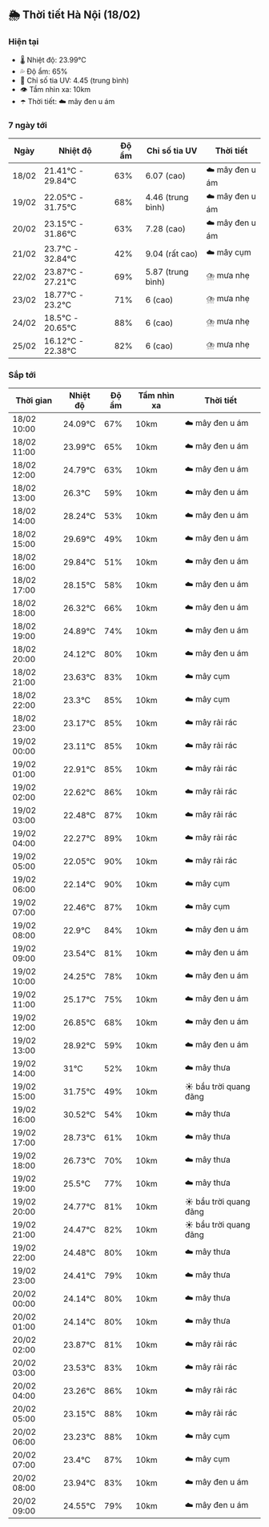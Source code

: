 ## 🌦️ Thời tiết Hà Nội (18/02)

### Hiện tại

- 🌡️ Nhiệt độ: 23.99℃
- 💦 Độ ẩm: 65%
- 🌟 Chỉ số tia UV: 4.45 (trung bình)
- 👁️ Tầm nhìn xa: 10km
- ☂️ Thời tiết: ☁️ mây đen u ám

### 7 ngày tới

| Ngày | Nhiệt độ | Độ ẩm | Chỉ số tia UV | Thời tiết |
| --- | --- | --- | --- | --- |
| 18/02 | 21.41℃ - 29.84℃ | 63% | 6.07 (cao) | ☁️ mây đen u ám |
| 19/02 | 22.05℃ - 31.75℃ | 68% | 4.46 (trung bình) | ☁️ mây đen u ám |
| 20/02 | 23.15℃ - 31.86℃ | 63% | 7.28 (cao) | ☁️ mây đen u ám |
| 21/02 | 23.7℃ - 32.84℃ | 42% | 9.04 (rất cao) | ☁️ mây cụm |
| 22/02 | 23.87℃ - 27.21℃ | 69% | 5.87 (trung bình) | ⛈️ mưa nhẹ |
| 23/02 | 18.77℃ - 23.2℃ | 71% | 6 (cao) | ⛈️ mưa nhẹ |
| 24/02 | 18.5℃ - 20.65℃ | 88% | 6 (cao) | ⛈️ mưa nhẹ |
| 25/02 | 16.12℃ - 22.38℃ | 82% | 6 (cao) | ⛈️ mưa nhẹ |

### Sắp tới

| Thời gian | Nhiệt độ | Độ ẩm | Tầm nhìn xa | Thời tiết |
| --- | --- | --- | --- | --- |
| 18/02 10:00 | 24.09℃ | 67% | 10km | ☁️ mây đen u ám |
| 18/02 11:00 | 23.99℃ | 65% | 10km | ☁️ mây đen u ám |
| 18/02 12:00 | 24.79℃ | 63% | 10km | ☁️ mây đen u ám |
| 18/02 13:00 | 26.3℃ | 59% | 10km | ☁️ mây đen u ám |
| 18/02 14:00 | 28.24℃ | 53% | 10km | ☁️ mây đen u ám |
| 18/02 15:00 | 29.69℃ | 49% | 10km | ☁️ mây đen u ám |
| 18/02 16:00 | 29.84℃ | 51% | 10km | ☁️ mây đen u ám |
| 18/02 17:00 | 28.15℃ | 58% | 10km | ☁️ mây đen u ám |
| 18/02 18:00 | 26.32℃ | 66% | 10km | ☁️ mây đen u ám |
| 18/02 19:00 | 24.89℃ | 74% | 10km | ☁️ mây đen u ám |
| 18/02 20:00 | 24.12℃ | 80% | 10km | ☁️ mây đen u ám |
| 18/02 21:00 | 23.63℃ | 83% | 10km | ☁️ mây cụm |
| 18/02 22:00 | 23.3℃ | 85% | 10km | ☁️ mây cụm |
| 18/02 23:00 | 23.17℃ | 85% | 10km | ☁️ mây rải rác |
| 19/02 00:00 | 23.11℃ | 85% | 10km | ☁️ mây rải rác |
| 19/02 01:00 | 22.91℃ | 85% | 10km | ☁️ mây rải rác |
| 19/02 02:00 | 22.62℃ | 86% | 10km | ☁️ mây rải rác |
| 19/02 03:00 | 22.48℃ | 87% | 10km | ☁️ mây rải rác |
| 19/02 04:00 | 22.27℃ | 89% | 10km | ☁️ mây rải rác |
| 19/02 05:00 | 22.05℃ | 90% | 10km | ☁️ mây rải rác |
| 19/02 06:00 | 22.14℃ | 90% | 10km | ☁️ mây cụm |
| 19/02 07:00 | 22.46℃ | 87% | 10km | ☁️ mây cụm |
| 19/02 08:00 | 22.9℃ | 84% | 10km | ☁️ mây đen u ám |
| 19/02 09:00 | 23.54℃ | 81% | 10km | ☁️ mây đen u ám |
| 19/02 10:00 | 24.25℃ | 78% | 10km | ☁️ mây đen u ám |
| 19/02 11:00 | 25.17℃ | 75% | 10km | ☁️ mây đen u ám |
| 19/02 12:00 | 26.85℃ | 68% | 10km | ☁️ mây đen u ám |
| 19/02 13:00 | 28.92℃ | 59% | 10km | ☁️ mây đen u ám |
| 19/02 14:00 | 31℃ | 52% | 10km | ☁️ mây thưa |
| 19/02 15:00 | 31.75℃ | 49% | 10km | ☀️ bầu trời quang đãng |
| 19/02 16:00 | 30.52℃ | 54% | 10km | ☁️ mây thưa |
| 19/02 17:00 | 28.73℃ | 61% | 10km | ☁️ mây thưa |
| 19/02 18:00 | 26.73℃ | 70% | 10km | ☁️ mây thưa |
| 19/02 19:00 | 25.5℃ | 77% | 10km | ☁️ mây thưa |
| 19/02 20:00 | 24.77℃ | 81% | 10km | ☀️ bầu trời quang đãng |
| 19/02 21:00 | 24.47℃ | 82% | 10km | ☀️ bầu trời quang đãng |
| 19/02 22:00 | 24.48℃ | 80% | 10km | ☁️ mây thưa |
| 19/02 23:00 | 24.41℃ | 79% | 10km | ☁️ mây thưa |
| 20/02 00:00 | 24.14℃ | 80% | 10km | ☁️ mây thưa |
| 20/02 01:00 | 24.14℃ | 80% | 10km | ☁️ mây thưa |
| 20/02 02:00 | 23.87℃ | 81% | 10km | ☁️ mây rải rác |
| 20/02 03:00 | 23.53℃ | 83% | 10km | ☁️ mây rải rác |
| 20/02 04:00 | 23.26℃ | 86% | 10km | ☁️ mây rải rác |
| 20/02 05:00 | 23.15℃ | 88% | 10km | ☁️ mây rải rác |
| 20/02 06:00 | 23.23℃ | 88% | 10km | ☁️ mây cụm |
| 20/02 07:00 | 23.4℃ | 87% | 10km | ☁️ mây cụm |
| 20/02 08:00 | 23.94℃ | 83% | 10km | ☁️ mây đen u ám |
| 20/02 09:00 | 24.55℃ | 79% | 10km | ☁️ mây đen u ám |
